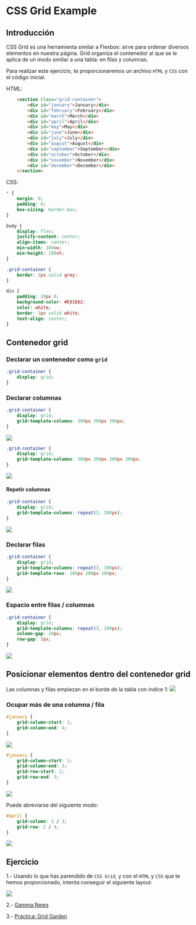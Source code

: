 # CSS Grid Example

## Introducción
CSS Grid es una herramienta similar a Flexbox: sirve para ordenar diversos elementos en nuestra página. Grid organiza el contenedor al que se le aplica de un modo similar a una tabla: en filas y columnas.

Para realizar este ejercicio, te proporcionaremos un archivo `HTML` y `CSS` con el código inicial.

HTML:
```html
    <section class="grid-container">
        <div id="january">January</div>
        <div id="february">February</div>
        <div id="march">March</div>
        <div id="april">April</div>
        <div id="may">May</div>
        <div id="june">June</div>
        <div id="july">July</div>
        <div id="august">August</div>
        <div id="september">September</div>
        <div id="october">October</div>
        <div id="november">November</div>
        <div id="december">December</div>
    </section>
```

CSS:
```css
* {
    margin: 0;
    padding: 0;
    box-sizing: border-box;
}

body {
    display: flex;
    justify-content: center;
    align-items: center;
    min-width: 100vw;
    min-height: 100vh;
}

.grid-container {
    border: 2px solid grey;
}

div {
    padding: 20px 0;
    background-color: #E91E62;
    color: white;
    border: 1px solid white;
    text-align: center;
}
```

## Contenedor grid

### Declarar un contenedor como `grid`
```css
.grid-container {
    display: grid;
}
```

### Declarar columnas
```css
.grid-container {
    display: grid;
    grid-template-columns: 300px 300px 300px;
}
```
![](../../assets/grid_columns_1.png)

```css
.grid-container {
    display: grid;
    grid-template-columns: 300px 300px 300px 300px;
}
```
![](../../assets/grid_columns_2.png)

#### Repetir columnas
```css
.grid-container {
    display: grid;
    grid-template-columns: repeat(3, 300px);
}
```
![](../../assets/grid_columns_1.png)

### Declarar filas
```css
.grid-container {
    display: grid;
    grid-template-columns: repeat(3, 300px);
    grid-template-rows: 100px 200px 100px;
}
```
![](../../assets/grid_rows_1.png)

### Espacio entre filas / columnas
```css
.grid-container {
    display: grid;
    grid-template-columns: repeat(3, 300px);
    column-gap: 20px;
    row-gap: 5px;
}
```
![](../../assets/grid_gap.png)


## Posicionar elementos dentro del contenedor grid
Las columnas y filas empiezan en el borde de la tabla con índice 1:
![](../../assets/grid_lines.png)

### Ocupar más de una columna / fila
```css
#january {
    grid-column-start: 1;
    grid-column-end: 4;
}
```
![](../../assets/grid_start_end_1.png)

```css
#january {
    grid-column-start: 1;
    grid-column-end: 3;
    grid-row-start: 1;
    grid-row-end: 3;
}
```
![](../../assets/grid_start_end_2.png)

Puede abreviarse del siguiente modo:
```css
#april {
    grid-column: 1 / 3;
    grid-row: 2 / 4;
}
```
![](../../assets/grid_start_end_3.png)


## Ejercicio
1.- Usando lo que has parendido de `CSS Grid`, y con el `HTML` y `CSS` que te hemos proporcionado, intenta conseguir el siguiente layout:  

![](../../assets/grid_exercise.png)

2.- [Gamma News](https://github.com/GammaTechSchool/Gamma_News.git)

3.- [Práctica: Grid Garden](https://cssgridgarden.com/#es)
